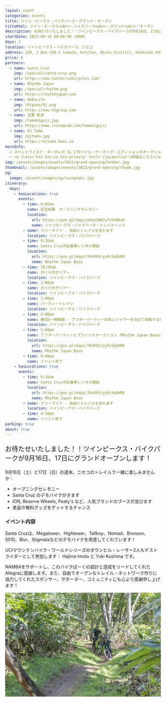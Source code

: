 ```yaml
---
layout: event
categories: events
title: ツイン・ピークス・バイクパーク・グランド・オープン
titleHtml: ツイン・ピークス<wbr>・バイクパーク<wbr>・グランド<wbr>・オープン
description: お待たせいたしました！！ツインピークス・バイクパークが9月16日、17日にグランドオープンします！9月16日（土）と17日（日）の週末、ニセコのトレイルで一緒に楽しみませんか
startDate: 2023-09-16 09:00:00 +0900
days: 2
location: ツインピークス・バイクパーク、ニセコ
address: 150, 2 Aza-150-1 Yamada, Kutchan, Abuta District, Hokkaido 044-0081
price: 0
partners:
  - name: Santa Cruz
    img: /special/santa-cruz.png
    url: https://www.santacruzbicycles.com/
  - name: Rhythm Japan
    img: /special/rhythm.png
    url: https://rhythmjapan.com
  - name: HakuLife
    img: /higuma/h2.png
    url: https://www.h2group.com
  - name: 玉置 彰彦
    img: /tamakiguji.jpg
    url: https://www.instagram.com/tamakiguji/
  - name: DJ Tama
    img: /djtama.jpg
    url: https://djtama.komi.io
moreInfo:
  - スペシャライズド・ターボレボ SL LTDソイル・サーチング・エディションのオークションも行います！
  - <a class="btn btn-sm btn-primary" href="/ja/auction">詳細はこちら</a>
img: /assets/images/events/2023/grand-opening/header.jpg
thumbnail: /assets/images/events/2023/grand-opening/thumb.jpg
og:
  image: /assets/images/og/twinpeaks.jpg
itinerary:
  days:
    - hasLocations: true
      events:
        - time: 9:00am
          name: 安全祈願　オープニングセレモニー
          location:
            url: https://goo.gl/maps/yKza3NA7yfx5VQRx8
            name: ツインピークス・バイクパーク・トレイルヘッド
        - name: フリーライド - 自由にトレイルを走れます
          location: ツインピークス・バイクパーク
        - time: 9:30am
          name: Santa Cruzの試乗車レンタル開始
          location:
            url: https://goo.gl/maps/78nX9Sryy9c5qXmM8
            name: Rhythm Japan Base
        - time: 10:00am
          name: ガイド付きツアー
          location: ツインピークス・バイクパーク
        - time: 2:00pm
          name: ガイド付きツアー
          location: ツインピークス・バイクパーク
        - time: 3:00pm
          name: パーティートレイン
          location: ツインピークス・バイクパーク
        - time: 4:00pm
          name: 撤収&一時解散 - アフターパーティーの前にシャワーを浴びて仮眠するのに良い時間です！
          location: ツインピークス・バイクパーク
        - time: 5:00pm
          name: アフターパーティーとブラインドオークション（Rhythm Japan Baseにて） - Rhythm Baseにてビールと軽食をお楽しみください！ゲストDJ;DJ Tama！スペシャライズド・ターボレボ SL LTDソイル・サーチング・エディションのオークションも行います！
          location:
            url: https://goo.gl/maps/78nX9Sryy9c5qXmM8
            name: Rhythm Japan Base
        - time: 8:00pm
          name: イベント終了
    - hasLocations: true
      events:
        - time: 9:30am
          name: Santa Cruzの試乗車レンタル開始
          location:
            url: https://goo.gl/maps/78nX9Sryy9c5qXmM8
            name: Rhythm Japan Base
        - name: フリーライド - 自由にトレイルを走れます
          location: ツインピークス・バイクパーク
        - time: 4:30pm
          name: イベント終了
parking: true
about: true
---
```

<p style="font-size:150%;">お待たせいたしました！！ツインピークス・バイクパークが9月16日、17日にグランドオープンします！</p>

<p>9月16日（土）と17日（日）の週末、ニセコのトレイルで一緒に楽しみませんか：</p>
<p>
  <ul>
    <li>オープニングセレモニー</li>
    <li>Santa Cruz のデモバイクがきます</li>
    <li>ION, Reserve Wheels, Peaty's など、人気ブランドのブースが並びます</li>
    <li>景品や無料グッズをゲットするチャンス</li>
  </ul>
</p>

<h3>イベント内容</h3>

<p>Santa Cruzは、Megatower、Hightower、Tallboy、Nomad、Bronson、5010、Blur、Stigmataなどのデモバイクを用意してくれています！</p>

<p>UCIマウンテンバイク・ワールドシリーズのダウンヒル・レーサー2人もゲストライダーとして参加します： Hajime Imoto と Yuki Kushima です。</p>

<p>NAMBAをサポートし、このバイクぱーくの設計と造成をリードしてくれたAllegraに感謝します。また、自由でオープンなトレイル・ネットワーク作りに協力してくれたスポンサー、サポーター、コミュニティにも心より感謝申し上げます！</p>

<p><img src="/assets/images/events/2023/grand-opening/riders.jpg" alt="" /></p>

